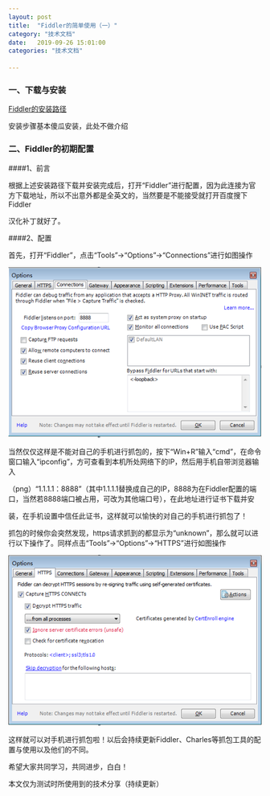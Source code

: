 ```yaml
---
layout: post
title:  "Fiddler的简单使用（一）"
category: "技术文档"
date:   2019-09-26 15:01:00
categories: "技术文档"

---
```


### 一、下载与安装
[Fiddler的安装路径](https://www.telerik.com/fiddler)

安装步骤基本傻瓜安装，此处不做介绍

### 二、Fiddler的初期配置

####1、前言

 根据上述安装路径下载并安装完成后，打开“Fiddler”进行配置，因为此连接为官方下载地址，所以不出意外都是全英文的，当然要是不能接受就打开百度搜下Fiddler
 
 汉化补丁就好了。

####2、配置

首先，打开“Fiddler”，点击“Tools”→“Options”→“Connections”进行如图操作

![png](https://github.com/LuGuiXin/luguixin.github.io/blob/master/images/jekyll/Fiddler-connections.png)

当然仅仅这样是不能对自己的手机进行抓包的，按下“Win+R”输入“cmd”，在命令窗口输入“ipconfig”，方可查看到本机所处网络下的IP，然后用手机自带浏览器输入

（png）“1.1.1.1：8888”（其中1.1.1.1替换成自己的IP，8888为在Fiddler配置的端口，当然若8888端口被占用，可改为其他端口号），在此地址进行证书下载并安

装，在手机设置中信任此证书，这样就可以愉快的对自己的手机进行抓包了！

抓包的时候你会突然发现，https请求抓到的都显示为“unknown”，那么就可以进行以下操作了。同样点击“Tools”→“Options”→“HTTPS”进行如图操作

![例](https://github.com/LuGuiXin/luguixin.github.io/blob/master/images/jekyll/HTTPS.png)

这样就可以对手机进行抓包啦！以后会持续更新Fiddler、Charles等抓包工具的配置与使用以及他们的不同。

希望大家共同学习，共同进步，白白！

本文仅为测试时所使用到的技术分享（持续更新）
